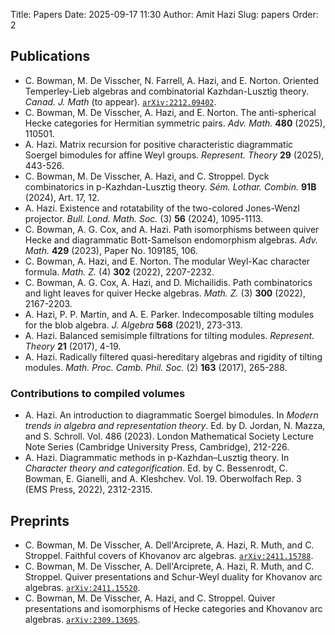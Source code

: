 Title: Papers
Date: 2025-09-17 11:30
Author: Amit Hazi
Slug: papers
Order: 2

## Publications

- C. Bowman, M. De Visscher, N. Farrell, A. Hazi, and E. Norton. Oriented Temperley-Lieb algebras and combinatorial Kazhdan-Lusztig theory. *Canad. J. Math* (to appear). [`arXiv:2212.09402`](https://arxiv.org/abs/2212.09402).
- C. Bowman, M. De Visscher, A. Hazi, and E. Norton. The anti-spherical Hecke categories for Hermitian symmetric pairs. *Adv. Math.* **480** (2025), 110501.
- A. Hazi. Matrix recursion for positive characteristic diagrammatic Soergel bimodules for affine Weyl groups. *Represent. Theory* **29** (2025), 443-526.
- C. Bowman, M. De Visscher, A. Hazi, and C. Stroppel. Dyck combinatorics in p-Kazhdan-Lusztig theory. *Sém. Lothar. Combin.* **91B** (2024), Art. 17, 12.
- A. Hazi. Existence and rotatability of the two-colored Jones-Wenzl projector. *Bull. Lond. Math. Soc.* (3) **56** (2024), 1095-1113.
- C. Bowman, A. G. Cox, and A. Hazi. Path isomorphisms between quiver Hecke and diagrammatic Bott-Samelson endomorphism algebras. *Adv. Math.* **429** (2023), Paper No. 109185, 106.
- C. Bowman, A. Hazi, and E. Norton. The modular Weyl-Kac character formula. *Math. Z.* (4) **302** (2022), 2207-2232.
- C. Bowman, A. G. Cox, A. Hazi, and D. Michailidis. Path combinatorics and light leaves for quiver Hecke algebras. *Math. Z.* (3) **300** (2022), 2167-2203.
- A. Hazi, P. P. Martin, and A. E. Parker. Indecomposable tilting modules for the blob algebra. *J. Algebra* **568** (2021), 273-313.
- A. Hazi. Balanced semisimple filtrations for tilting modules. *Represent. Theory* **21** (2017), 4-19.
- A. Hazi. Radically filtered quasi-hereditary algebras and rigidity of tilting modules. *Math. Proc. Camb. Phil. Soc.* (2) **163** (2017), 265-288.

### Contributions to compiled volumes

- A. Hazi. An introduction to diagrammatic Soergel bimodules. In *Modern trends in algebra and representation theory*. Ed. by D. Jordan, N. Mazza, and S. Schroll. Vol. 486 (2023). London Mathematical Society Lecture Note Series (Cambridge University Press, Cambridge), 212-226.
- A. Hazi. Diagrammatic methods in p-Kazhdan–Lusztig theory. In *Character theory and categorification*. Ed. by C. Bessenrodt, C. Bowman, E. Gianelli, and A. Kleshchev. Vol. 19. Oberwolfach Rep. 3 (EMS Press, 2022), 2312-2315.


## Preprints

- C. Bowman, M. De Visscher, A. Dell'Arciprete, A. Hazi, R. Muth, and C. Stroppel. Faithful covers of Khovanov arc algebras. [`arXiv:2411.15788`](https://arxiv.org/abs/2411.15788).
- C. Bowman, M. De Visscher, A. Dell'Arciprete, A. Hazi, R. Muth, and C. Stroppel. Quiver presentations and Schur-Weyl duality for Khovanov arc algebras. [`arXiv:2411.15520`](https://arxiv.org/abs/2411.15520).
- C. Bowman, M. De Visscher, A. Hazi, and C. Stroppel. Quiver presentations and isomorphisms of Hecke categories and Khovanov arc algebras. [`arXiv:2309.13695`](https://arxiv.org/abs/2309.13695).
